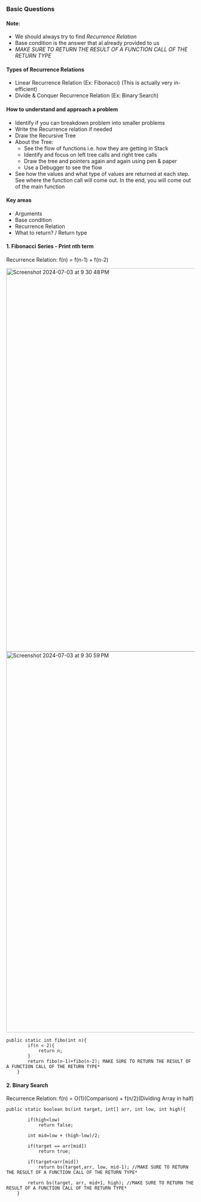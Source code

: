 ### Basic Questions

#### Note:
- We should always try to find *Recurrence Relation*
- Base condition is the answer that al already provided to us
- *MAKE SURE TO RETURN THE RESULT OF A FUNCTION CALL OF THE RETURN TYPE*

#### Types of Recurrence Relations
- Linear Recurrence Relation (Ex: Fibonacci) (This is actually very in-efficient)
- Divide & Conquer Recurrence Relation (Ex: Binary Search)

#### How to understand and approach a problem
- Identify if you can breakdown problem into smaller problems
- Write the Recurrence relation if needed
- Draw the Recursive Tree
- About the Tree:
  - See the flow of functions i.e. how they are getting in Stack
  - Identify and focus on left tree calls and right tree calls
  - Draw the tree and pointers again and again using pen & paper
  - Use a Debugger to see the flow
- See how the values and what type of values are returned at each step. See where the function call will come out. In the end, you will come
  out of the main function

#### Key areas
- Arguments
- Base condition
- Recurrence Relation
- What to return? / Return type

#### 1. Fibonacci Series - Print nth term

Recurrence Relation: f(n) = f(n-1) + f(n-2)

<img width="1022" alt="Screenshot 2024-07-03 at 9 30 48 PM" src="https://github.com/Malobika8/All-In-One/assets/111234135/b276d799-0a90-480e-8046-dd3a9a5b37f9">
<img width="1016" alt="Screenshot 2024-07-03 at 9 30 59 PM" src="https://github.com/Malobika8/All-In-One/assets/111234135/af5b39d3-0b21-4493-b581-45f1cb70b1ac">

```
public static int fibo(int n){
        if(n < 2){
            return n;
        }
        return fibo(n-1)+fibo(n-2); MAKE SURE TO RETURN THE RESULT OF A FUNCTION CALL OF THE RETURN TYPE*
    }
```

#### 2. Binary Search

Recurrence Relation: f(n) = O(1)(Comparison) + f(n/2)(Dividing Array in half)

```
public static boolean bs(int target, int[] arr, int low, int high){

        if(high<low)
            return false;

        int mid=low + (high-low)/2;

        if(target == arr[mid])
            return true;
        
        if(target<arr[mid])
            return bs(target,arr, low, mid-1); //MAKE SURE TO RETURN THE RESULT OF A FUNCTION CALL OF THE RETURN TYPE*
        
        return bs(target, arr, mid+1, high); //MAKE SURE TO RETURN THE RESULT OF A FUNCTION CALL OF THE RETURN TYPE*
    }
```




